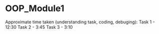# OOP_Module1
Approximate time taken (understanding task, coding, debuging):
Task 1 - 12:30
Task 2 - 3:45
Task 3 - 3:10
